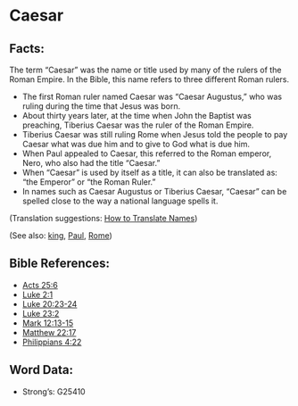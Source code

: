 # Caesar

## Facts:

The term “Caesar” was the name or title used by many of the rulers of the Roman Empire. In the Bible, this name refers to three different Roman rulers.

* The first Roman ruler named Caesar was “Caesar Augustus,” who was ruling during the time that Jesus was born.
* About thirty years later, at the time when John the Baptist was preaching, Tiberius Caesar was the ruler of the Roman Empire.
* Tiberius Caesar was still ruling Rome when Jesus told the people to pay Caesar what was due him and to give to God what is due him.
* When Paul appealed to Caesar, this referred to the Roman emperor, Nero, who also had the title “Caesar.”
* When “Caesar” is used by itself as a title, it can also be translated as: “the Emperor” or “the Roman Ruler.”
* In names such as Caesar Augustus or Tiberius Caesar, “Caesar” can be spelled close to the way a national language spells it.

(Translation suggestions: [How to Translate Names](rc://en/ta/man/translate/translate-names))

(See also: [king](../other/king.md), [Paul](../names/paul.md), [Rome](../names/rome.md))

## Bible References:

* [Acts 25:6](rc://en/tn/help/act/25/06)
* [Luke 2:1](rc://en/tn/help/luk/02/01)
* [Luke 20:23-24](rc://en/tn/help/luk/20/23)
* [Luke 23:2](rc://en/tn/help/luk/23/02)
* [Mark 12:13-15](rc://en/tn/help/mrk/12/13)
* [Matthew 22:17](rc://en/tn/help/mat/22/17)
* [Philippians 4:22](rc://en/tn/help/php/04/22)

## Word Data:

* Strong’s: G25410
